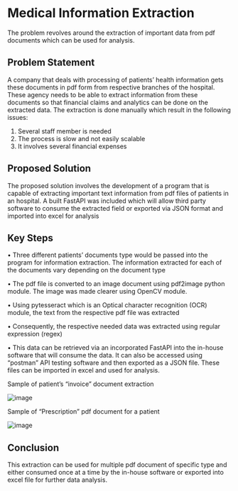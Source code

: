 # Medical Information Extraction 

The problem revolves around the extraction of important data from pdf documents which can be used for analysis.

## Problem Statement

A company that deals with processing of patients’ health information gets these documents in pdf form from respective branches of the hospital. These agency needs to be able to extract information from these documents so that financial claims and analytics can be done on the extracted data. The extraction is done manually which result in the following issues:
1)	Several staff member is needed
2)	The process is slow and not easily scalable
3)	It involves several financial expenses

## Proposed Solution

The proposed solution involves the development of a program that is capable of extracting important text information from pdf files of patients in an hospital. A built FastAPI was included which will allow third party software to consume the extracted field or exported via JSON format and imported into excel for analysis

## Key Steps

•	Three different patients’ documents type would be passed into the program for information extraction. The information extracted for each of the documents vary depending on the document type

•	The pdf file is converted to an image document using pdf2image python module. The image was made clearer using OpenCV module.

•	Using pytesseract which is an Optical character recognition (OCR) module, the text from the respective pdf file was extracted 

•	Consequently, the respective needed data was extracted using regular expression (regex)

•	This data can be retrieved via an incorporated FastAPI into the in-house software that will consume the data. It can also be accessed using “postman” API testing software and then exported as a JSON file. These files can be imported in excel and used for analysis.






Sample of patient’s “invoice” document extraction
 
![image](https://user-images.githubusercontent.com/71553115/194100600-e136a4f2-192f-4727-91bd-4cb46f985264.png)












Sample of “Prescription” pdf document for a patient
 
![image](https://user-images.githubusercontent.com/71553115/194100731-d1c17df9-5ae0-4ca7-862b-e43e8acd9cef.png)




## Conclusion

This extraction can be used for multiple pdf document of specific type and either consumed once at a time by the in-house software or exported into excel file for further data analysis.



